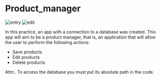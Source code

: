 # Product_manager

![entry](https://github.com/Spochma/Product_manager/assets/40897389/c5649cf3-8a0f-434a-abd7-649d3fd38f78)
![edit](https://github.com/Spochma/Product_manager/assets/40897389/af8705b1-17bf-4613-b1a8-a54055ab8901)

In this practice, an app with a connection to a database was created. This app will aim to be a product manager, that is, an application that will allow the user to perform the following actions:

- Save products
- Edit products
- Delete products

Attn:. To access the database you must put its absolute path in the code.
